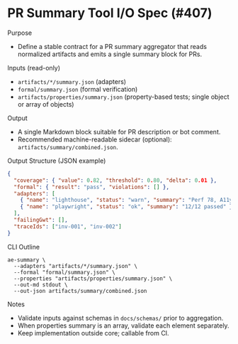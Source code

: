 # PR Summary Tool I/O Spec (#407)

Purpose
- Define a stable contract for a PR summary aggregator that reads normalized artifacts and emits a single summary block for PRs.

Inputs (read-only)
- `artifacts/*/summary.json` (adapters)
- `formal/summary.json` (formal verification)
- `artifacts/properties/summary.json` (property-based tests; single object or array of objects)

Output
- A single Markdown block suitable for PR description or bot comment.
- Recommended machine-readable sidecar (optional): `artifacts/summary/combined.json`.

Output Structure (JSON example)
```json
{
  "coverage": { "value": 0.82, "threshold": 0.80, "delta": 0.01 },
  "formal": { "result": "pass", "violations": [] },
  "adapters": [
    { "name": "lighthouse", "status": "warn", "summary": "Perf 78, A11y 96, PWA 55" },
    { "name": "playwright", "status": "ok", "summary": "12/12 passed" }
  ],
  "failingGwt": [],
  "traceIds": ["inv-001", "inv-002"]
}
```

CLI Outline
```
ae-summary \
  --adapters "artifacts/*/summary.json" \
  --formal "formal/summary.json" \
  --properties "artifacts/properties/summary.json" \
  --out-md stdout \
  --out-json artifacts/summary/combined.json
```

Notes
- Validate inputs against schemas in `docs/schemas/` prior to aggregation.
- When properties summary is an array, validate each element separately.
- Keep implementation outside core; callable from CI.
